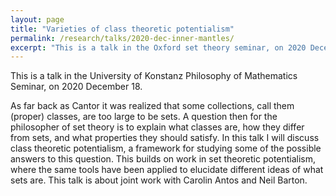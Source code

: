 ```yaml
---
layout: page
title: "Varieties of class theoretic potentialism"
permalink: /research/talks/2020-dec-inner-mantles/
excerpt: "This is a talk in the Oxford set theory seminar, on 2020 December 2..."
---
```


This is a talk in the University of Konstanz Philosophy of Mathematics Seminar, on 2020 December 18. 

As far back as Cantor it was realized that some collections, call them (proper) classes, are too large to be sets. A question then for the philosopher of set theory is to explain what classes are, how they differ from sets, and what properties they should satisfy. In this talk I will discuss class theoretic potentialism, a framework for studying some of the possible answers to this question. This builds on work in set theoretic potentialism, where the same tools have been applied to elucidate different ideas of what sets are. This talk is about joint work with Carolin Antos and Neil Barton.
